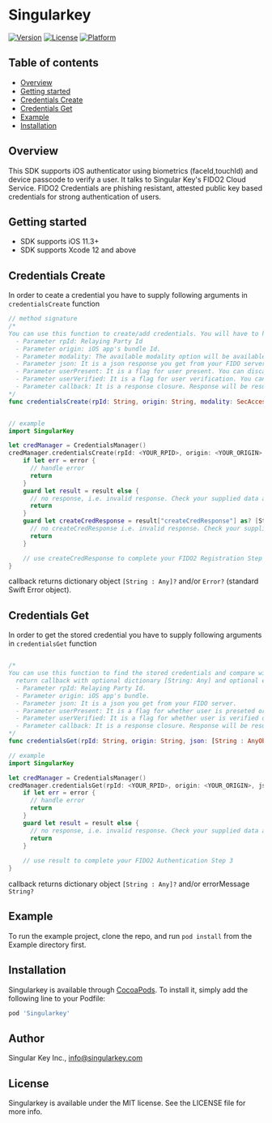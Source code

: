 # Singularkey

[![Version](https://img.shields.io/cocoapods/v/Singularkey.svg?style=flat)](https://cocoapods.org/pods/Singularkey)
[![License](https://img.shields.io/cocoapods/l/Singularkey.svg?style=flat)](https://cocoapods.org/pods/Singularkey)
[![Platform](https://img.shields.io/cocoapods/p/Singularkey.svg?style=flat)](https://cocoapods.org/pods/Singularkey)

## Table of contents

*   [Overview](#overview)
*   [Getting started](#getting-started)
*   [Credentials Create](#credentials-create)
*   [Credentials Get](#credentials-get)
*   [Example](#example)
*   [Installation](#installation)

## Overview
This SDK supports iOS authenticator using biometrics (faceId,touchId) and device passcode to verify a user. It talks to Singular Key's FIDO2 Cloud Service. FIDO2 Credentials are phishing resistant, attested public key based credentials for strong authentication of users.

## Getting started

* SDK supports iOS 11.3+
* SDK supports Xcode 12 and above

## Credentials Create
In order to ceate a credential you have to supply following arguments in `credentialsCreate` function  

````swift
// method signature
/*
You can use this function to create/add credentials. You will have to handle publickey and rest of the data yourself.
  - Parameter rpId: Relaying Party Id
  - Parameter origin: iOS app's bundle Id.
  - Parameter modality: The available modality option will be available here: https://developer.apple.com/documentation/security/secaccesscontrolcreateflags
  - Parameter json: It is a json response you get from your FIDO server.
  - Parameter userPresent: It is a flag for user present. You can discard it if you are sending modality
  - Parameter userVerified: It is a flag for user verification. You can discard if you are sending modality
  - Parameter callback: It is a response closure. Response will be result and error. Both result and error are optional
*/
func credentialsCreate(rpId: String, origin: String, modality: SecAccessControlCreateFlags?, json: [String : AnyObject], userPresent: Bool?, userVerified: Bool?, callback:@escaping (_ result: [String : Any]?, _ error: Error?) -> ()) {}


// example
import SingularKey

let credManager = CredentialsManager()
credManager.credentialsCreate(rpId: <YOUR_RPID>, origin: <YOUR_ORIGIN>, modality: SecAccessControlCreateFlags?, json: json, userPresent: Bool = true, userVerified: Bool = true, ) { (result, error) in
    if let err = error {
      // handle error
      return
    }
    guard let result = result else {
      // no response, i.e. invalid response. Check your supplied data and try again.
      return
    }
    guard let createCredResponse = result["createCredResponse"] as? [String: Any] else {
      // no createCredResponse i.e. invalid response. Check your supplied data and try again.
      return
    }

    // use createCredResponse to complete your FIDO2 Registration Step 3
}


````

callback returns dictionary object `[String : Any]?` and/or `Error?` (standard Swift Error object).


## Credentials Get
In order to get the stored credential you have to supply following arguments in `credentialsGet` function

````swift

/*
You can use this function to find the stored credentials and compare with the provided challenge and publickeyId
  return callback with optional dictionary [String: Any] and optional error String
  - Parameter rpId: Relaying Party Id.
  - Parameter origin: iOS app's bundle.
  - Parameter json: It is a json you get from your FIDO server.
  - Parameter userPresent: It is a flag for whether user is preseted or not. You can pass nil to discard if you are not using this flag
  - Parameter userVerified: It is a flag for whether user is verified or not. You can pass nil to discard if you are not using this flag
  - Parameter callback: It is a response closure. Response will be result and error. Both result and error are optional
*/
func credentialsGet(rpId: String, origin: String, json: [String : AnyObject], userPresent: Bool?, userVerified: Bool?, callback: @escaping (_ result: [String: Any]?, _ errorMessage: String?) -> ()) {}

// example
import SingularKey

let credManager = CredentialsManager()
credManager.credentialsGet(rpId: <YOUR_RPID>, origin: <YOUR_ORIGIN>, json: json) { (result, error) in
    if let err = error {
      // handle error
      return
    }
    guard let result = result else {
      // no response, i.e. invalid response. Check your supplied data and try again.
      return
    }
   
    // use result to complete your FIDO2 Authentication Step 3
}

````

callback returns dictionary object `[String : Any]?` and/or errorMessage `String?`

## Example

To run the example project, clone the repo, and run `pod install` from the Example directory first.

## Installation

Singularkey is available through [CocoaPods](https://cocoapods.org). To install it, simply add the following line to your Podfile:

```ruby
pod 'Singularkey'
```

## Author

Singular Key Inc., info@singularkey.com

## License

Singularkey is available under the MIT license. See the LICENSE file for more info.

